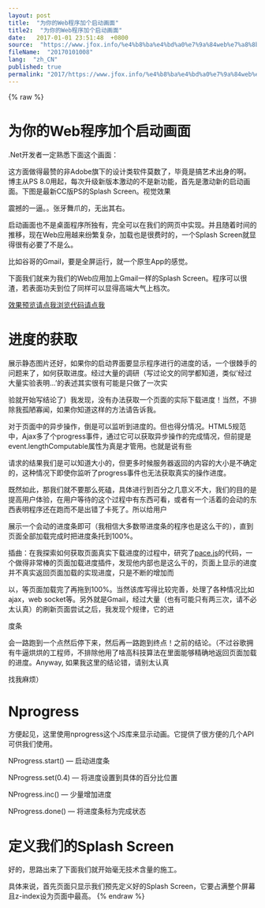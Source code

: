 ```yaml
---
layout: post
title:  "为你的Web程序加个启动画面"
title2:  "为你的Web程序加个启动画面"
date:   2017-01-01 23:51:48  +0800
source:  "https://www.jfox.info/%e4%b8%ba%e4%bd%a0%e7%9a%84web%e7%a8%8b%e5%ba%8f%e5%8a%a0%e4%b8%aa%e5%90%af%e5%8a%a8%e7%94%bb%e9%9d%a2.html"
fileName:  "20170101008"
lang:  "zh_CN"
published: true
permalink: "2017/https://www.jfox.info/%e4%b8%ba%e4%bd%a0%e7%9a%84web%e7%a8%8b%e5%ba%8f%e5%8a%a0%e4%b8%aa%e5%90%af%e5%8a%a8%e7%94%bb%e9%9d%a2.html"
---
```

{% raw %}
# 为你的Web程序加个启动画面 


.Net开发者一定熟悉下面这个画面：

这方面做得最赞的非Adobe旗下的设计类软件莫数了，毕竟是搞艺术出身的啊。博主从PS 8.0用起，每次升级新版本激动的不是新功能，首先是激动新的启动画面。下图是最新CC版PS的Splash Screen。视觉效果

震撼的一逼。。张牙舞爪的，无出其右。

启动画面也不是桌面程序所独有，完全可以在我们的网页中实现。并且随着时间的推移，现在Web应用越来纷繁复杂，加载也是很费时的，一个Splash Screen就显得很有必要了不是么。

比如谷哥的Gmail，要是全屏运行，就一个原生App的感觉。

下面我们就来为我们的Web应用加上Gmail一样的Splash Screen。程序可以很渣，若表面功夫到位了同样可以显得高端大气上档次。

[效果预览请点我](https://www.jfox.info/go.php?url=http://wayou.github.io/splash-screen-example/)[浏览代码请点我](https://www.jfox.info/go.php?url=https://github.com/wayou/splash-screen-example)

# 进度的获取

展示静态图片还好，如果你的启动界面要显示程序进行的进度的话，一个很棘手的问题来了，如何获取进度。经过大量的调研（写过论文的同学都知道，类似’经过大量实验表明…’的表述其实很有可能是只做了一次实

验就开始写结论了）我发现，没有办法获取一个页面的实际下载进度！当然，不排除我孤陋寡闻，如果你知道这样的方法请告诉我。

对于页面中的异步操作，倒是可以监听到进度的。但也得分情况。HTML5规范中，Ajax多了个progress事件，通过它可以获取异步操作的完成情况，但前提是event.lengthComputable属性为真是才管用。也就是说有些

请求的结果我们是可以知道大小的，但更多时候服务器返回的内容的大小是不确定的，这种情况下即使你监听了progress事件也无法获取真实的操作进度。

既然如此，那我们就不要那么死磕，具体进行到百分之几意义不大，我们的目的是提高用户体验，在用户等待的这个过程中有东西可看，或者有一个活着的会动的东西表明程序还在跑而不是出错了卡死了。所以给用户

展示一个会动的进度条即可（我相信大多数带进度条的程序也是这么干的），直到页面全部加载完成时把进度条托到100%。

插曲：在我探索如何获取页面真实下载进度的过程中，研究了[pace.js](https://www.jfox.info/go.php?url=https://github.com/HubSpot/pace/blob/master/pace.js)的代码，一个做得非常棒的页面加载进度插件，发现他内部也是这么干的，页面上显示的进度并不真实返回页面加载的实现进度，只是不断的增加而

以，等页面加载完了再拖到100%。当然该库写得比较完善，处理了各种情况比如ajax，web socket等。另外就是Gmail，经过大量（也有可能只有两三次，请不必太认真）的刷新页面尝试之后，我发现个规律，它的进

度条

会一路跑到一个点然后停下来，然后再一路跑到终点！之前的结论。（不过谷歌拥有牛逼烘烘的工程师，不排除他用了啥高科技算法在里面能够精确地返回页面加载的进度。Anyway, 如果我这里的结论错，请别太认真

找我麻烦）

# Nprogress

方便起见，这里使用nprogress这个JS库来显示动画。它提供了很方便的几个API可供我们使用。

NProgress.start() — 启动进度条

NProgress.set(0.4) — 将进度设置到具体的百分比位置

NProgress.inc() — 少量增加进度

NProgress.done() — 将进度条标为完成状态

# 定义我们的Splash Screen

好的，思路出来了下面我们就开始毫无技术含量的施工。

具体来说，首先页面只显示我们预先定义好的Splash Screen，它要占满整个屏幕且z-index设为页面中最高。
{% endraw %}